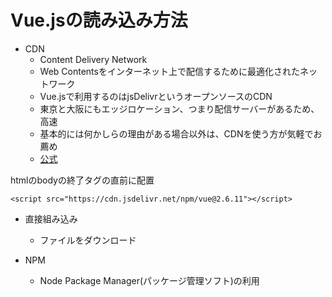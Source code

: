 # Vue.jsの読み込み方法

- CDN
  - Content Delivery Network
  - Web Contentsをインターネット上で配信するために最適化されたネットワーク
  - Vue.jsで利用するのはjsDelivrというオープンソースのCDN
  - 東京と大阪にもエッジロケーション、つまり配信サーバーがあるため、高速
  - 基本的には何かしらの理由がある場合以外は、CDNを使う方が気軽でお薦め
  - [公式](https://jp.vuejs.org/v2/guide/installation.html#CDN)


htmlのbodyの終了タグの直前に配置

```
<script src="https://cdn.jsdelivr.net/npm/vue@2.6.11"></script>
```


- 直接組み込み
  - ファイルをダウンロード

- NPM
  - Node Package Manager(パッケージ管理ソフト)の利用



